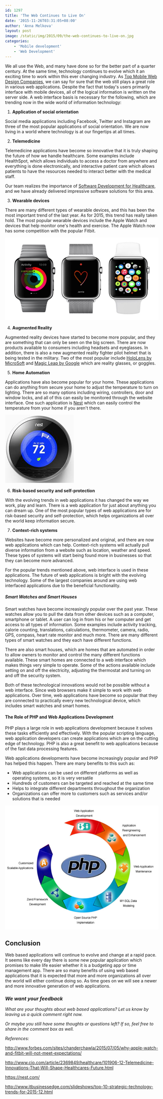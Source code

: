 ```yaml
---
id: 1297
title: 'The Web Continues to Live On'
date: '2015-11-26T03:31:05+08:00'
author: 'Anna Melkova'
layout: post
image: /static/img/2015/09/the-web-continues-to-live-on.jpg
categories:
    - 'Mobile development'
    - 'Web Development'
---
```


We all use the Web, and many have done so for the better part of a quarter century. At the same time, technology continues to evolve which it an exciting time to work within this ever changing industry. As [Top Mobile Web Design Companies](https://www.webdesigncompanies.com/mobile-web-design-companies), we can say for sure that the web still plays a great role in various web applications. Despite the fact that today's users primarily interface with mobile devices, all of the logical information is written on the server side. A web interface basis is necessary for the following, which are trending now in the wide world of information technology:

1. **Application of social orientation**

Social media applications including Facebook, Twitter and Instagram are three of the most popular applications of social orientation. We are now living in a world where technology is at our fingertips at all times.

2. **Telemedicine**

Telemedicine applications have become so innovative that it is truly shaping the future of how we handle healthcare. Some examples include HealthSpot, which allows individuals to access a doctor from anywhere and everything is done electronically, and interactive patient care which allows patients to have the resources needed to interact better with the medical staff.

Our team realizes the importance of [Software Development for Healthcare](https://www.softwaredevelopmentcompany.co/blog/what-is-healthcare-software/), and we have already delivered impressive software solutions for this area.

3. **Wearable devices**

There are many different types of wearable devices, and this has been the most important trend of the last year. As for 2015, this trend has really taken hold. The most popular wearable devices include the Apple Watch and devices that help monitor one's health and exercise. The Apple Watch now has some competition with the popular Fitbit.

![iwatches](/static/img/2015/09/iwatches.jpg)

4. **Augmented Reality**

Augmented reality devices have started to become more popular, and they are something that can only be seen on the big screen. There are now products available to consumers including headsets and eyeglasses. In addition, there is also a new augmented reality fighter pilot helmet that is being tested in the military. Two of the most popular include [HoloLens by MicroSoft](http://www.engadget.com/2015/05/01/hololens-hands-on/) and [Magic Leap by ](http://www.magicleap.com/)[Google](http://www.magicleap.com/) which are reality glasses, or goggles.

5. **Home Automation**

Applications have also become popular for your home. These applications can do anything from secure your home to adjust the temperature to turn on lighting. There are so many options including wiring, controllers, door and window locks, and all of this can easily be monitored through the website interface. One such application is [Nest](https://nest.com/) which can easily control the temperature from your home if you aren't there.

![nest device in web continues to live on](/static/img/2015/09/nest_device.jpg)

6. **Risk-based security and self-protection**

With the evolving trends in web applications it has changed the way we work, play and learn. There is a web application for just about anything you can dream up. One of the most popular types of web applications are for risk-based security and self-protection, which helps organizations all over the world keep information secure.

7. **Context-rich systems**

Websites have become more personalized and original, and there are now web applications which can help. Context-rich systems will actually pull diverse information from a website such as location, weather and speed. These types of systems will start being found more in businesses so that they can become more advanced.

For the popular trends mentioned above, web interface is used in these applications. The future of web applications is bright with the evolving technology. Some of the largest companies around are using web interfaced applications due to the beneficial functionality.

##### **Smart Watches and Smart Houses**

Smart watches have become increasingly popular over the past year. These watches allow you to pull the data from other devices such as a computer, smartphone or tablet. A user can log in from his or her computer and get access to all types of information. Some examples include activity tracking, calorie counting, translations, calculations, thermometer, camera, radio, GPS, compass, heart rate monitor and much more. There are many different types of smart watches and they each have different functions.

There are also smart houses, which are homes that are automated in order to allow owners to monitor and control the many different functions available. These smart homes are connected to a web interface which makes things very simple to operate. Some of the actions available include setting on and off the electricity, adjusting the thermostat and turning on and off the security system.

Both of these technological innovations would not be possible without a web interface. Since web browsers make it simple to work with web applications. Over time, web applications have become so popular that they are connected to practically every new technological device, which includes smart watches and smart homes.

#### **The Role of PHP and Web Applications Development**

PHP plays a large role in web applications development because it solves these tasks efficiently and effectively. With the popular scripting language, web application developers can create applications which are on the cutting edge of technology. PHP is also a great benefit to web applications because of the fast data processing features.

Web applications developments have become increasingly popular and PHP has helped this happen. There are many benefits to this such as:

- Web applications can be used on different platforms as well as operating systems, so it is very versatile
- Hundreds of customers can be targeted and reached at the same time
- Helps to integrate different departments throughout the organization
- Organizations can offer more to customers such as services and/or solutions that is needed

![php in web application development in web continues to live on](/static/img/2015/09/php-in-web-application-development.jpg)

## Conclusion

Web based applications will continue to evolve and change at a rapid pace. It seems like every day there is some new popular application which promises to make life easier whether it is a budgeting app or time management app. There are so many benefits of using web based applications that it is expected that more and more organizations all over the world will either continue doing so. As time goes on we will see a newer and more innovative generation of web applications.

### ***We want your feedback***

*What are your thoughts about web based applications? Let us know by leaving us a quick comment right now.*

*Or maybe you still have some thoughts or questions left? If so, feel free to share in the comment box as well.*

*References:*

<http://www.forbes.com/sites/chanderchawla/2015/07/05/why-apple-watch-and-fitbit-will-not-meet-expectations/>

<http://www.cio.com/article/2369849/healthcare/101906-12-Telemedicine-Innovations-That-Will-Shape-Healthcares-Future.html>

<https://nest.com/>

<http://www.itbusinessedge.com/slideshows/top-10-strategic-technology-trends-for-2015-12.html>